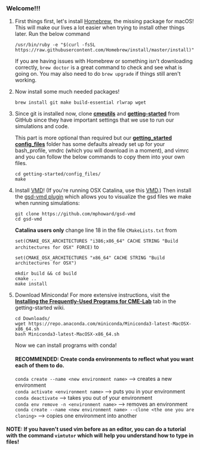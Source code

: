 ### **Welcome!!!**

1. First things first, let's install [Homebrew](https://brew.sh), the missing package for macOS! This will make our lives a lot easier when trying to install other things later. Run the below command

      ```/usr/bin/ruby -e "$(curl -fsSL https://raw.githubusercontent.com/Homebrew/install/master/install)"```

      If you are having issues with Homebrew or something isn't downloading correctly, `brew doctor` is a great command to check and see what is going on. You may also need to do `brew upgrade` if things still aren't working.

1. Now install some much needed packages!

   ```brew install git make build-essential rlwrap wget```

1. Since git is installed now, clone [**cmeutils**](https://github.com/cmelab/cmeutils) and [**getting-started**](https://github.com/cmelab/getting-started) from GitHub since they have important settings that we use to run our simulations and code.

   This part is more optional than required but our [**getting_started config_files**](https://github.com/cmelab/getting-started/tree/master/config_files) folder has some defaults already set up for your bash_profile, vmdrc (which you will download in a moment), and vimrc and you can follow the below commands to copy them into your own files. 
    ```
    cd getting-started/config_files/
    make
    ```

1. Install [VMD](https://www.ks.uiuc.edu/Research/vmd/)! (If you're running OSX Catalina, use this [VMD](https://www.ks.uiuc.edu/Research/vmd/mailing_list/vmd-l/31208.html).) Then install the [gsd-vmd plugin](https://github.com/mphoward/gsd-vmd) which allows you to visualize the gsd files we make when running simulations:
    ```
    git clone https://github.com/mphoward/gsd-vmd
    cd gsd-vmd
    ```
    
    **Catalina users only** change line 18 in the file `CMakeLists.txt` from 
    
    `set(CMAKE_OSX_ARCHITECTURES "i386;x86_64" CACHE STRING "Build architectures for OSX" FORCE)` to 
    
    `set(CMAKE_OSX_ARCHITECTURES "x86_64" CACHE STRING "Build architectures for OSX")`
    
    ```
    mkdir build && cd build
    cmake ..
    make install
    ```

1. Download Miniconda! For more extensive instructions, visit the [**Installing the Frequently-Used Programs for CME-Lab**](Installing_the_Frequently-Used_Programs_for_CME-Lab.md) tab in the getting-started wiki. 
    ```
    cd Downloads/
    wget https://repo.anaconda.com/miniconda/Miniconda3-latest-MacOSX-x86_64.sh
    bash Miniconda3-latest-MacOSX-x86_64.sh
    ```

   Now we can install programs with conda! 

   #### **RECOMMENDED:** Create conda environments to reflect what you want each of them to do.
   `conda create --name <new environment name>` --> creates a new environment  
   `conda activate <environment name>` --> puts you in your environment  
   `conda deactivate` --> takes you out of your environment  
   `conda env remove -n <environment name>` --> removes an environment  
   `conda create --name <new environment name> --clone <the one you are cloning>` --> copies one environment into another

#### **NOTE:** If you haven't used vim before as an editor, you can do a tutorial with the command `vimtutor` which will help you understand how to type in files!
